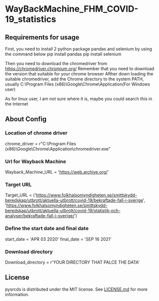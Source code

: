 # WayBackMachine_FHM_COVID-19_statistics
## Requirements for usage
First, you need to install 2 python package pandas and selenium by using the command below
pip install pandas
pip install selenium

Then you need to download the chromedriver from https://chromedriver.chromium.org/
Remember that you need to download the version that suitable for your chrome browser
Afther down loading the suitable chromedriver, add the Chrome directory to the system PATH, usually C:\Program Files (x86)\Google\Chrome\Application(For Windows user)

As for linux user, I am not sure where it is, maybe you could search this in the Internet

## About Config
### Location of chrome driver
chrome_driver = r"C:\Program Files (x86)\Google\Chrome\Application\chromedriver.exe"

### Url for Wayback Machine
Wayback_Machine_URL = 'https://web.archive.org/'

### Target URL
Target_URL = ('https://www.folkhalsomyndigheten.se/smittskydd-beredskap/utbrott/aktuella-utbrott/covid-19/bekraftade-fall-i-sverige',
              'https://www.folkhalsomyndigheten.se/smittskydd-beredskap/utbrott/aktuella-utbrott/covid-19/statistik-och-analyser/bekraftade-fall-i-sverige/')

### Define the start date and final date
start_date = 'APR 03 2020'
final_date = 'SEP 16 2021'

### Download directory
Download_directory = r'YOUR DIRECTORY THAT PALCE THE DATA'


## License

pysrcds is distributed under the MIT license. See
[LICENSE.md](https://github.com/ChenjianS47/WayBackMachine_FHM_COVID-19_statistics/blob/main/LICENSE)
for more information.
